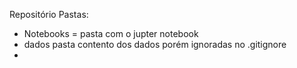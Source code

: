 Repositório 
Pastas:

- Notebooks = pasta com o jupter notebook
- dados pasta contento dos dados porém ignoradas no .gitignore
- 
